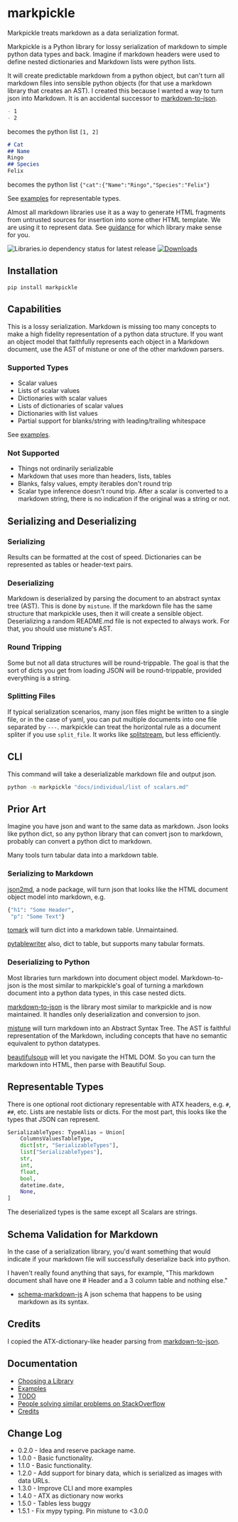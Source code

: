 # markpickle

Markpickle treats markdown as a data serialization format.

Markpickle is a Python library for lossy serialization of markdown to simple python data types and back. Imagine if markdown headers were used to define nested dictionaries and Markdown lists were python lists.

It will create predictable markdown from a python object, but can't turn all markdown files into sensible python objects (for that use a markdown library that creates an AST). I created this because I wanted a way to turn json into Markdown. It is an accidental successor to [markdown-to-json](https://github.com/njvack/markdown-to-json).

```markdown
- 1
- 2
```

becomes the python list `[1, 2]`

```markdown
# Cat
## Name
Ringo
## Species
Felix
```

becomes the python list `{"cat":{"Name":"Ringo","Species":"Felix"}`

See [examples](https://github.com/matthewdeanmartin/markpickle/blob/main/docs/examples.md) for representable types.

Almost all markdown libraries use it as a way to generate HTML fragments from untrusted sources for insertion into some other HTML template. We are using it to represent data. See [guidance](docs/choosing_a_library.md) for which library make sense for you.

![Libraries.io dependency status for latest release](https://img.shields.io/librariesio/release/pypi/markpickle) [![Downloads](https://pepy.tech/badge/markpickle/month)](https://pepy.tech/project/markpickle/month)


## Installation

```shell
pip install markpickle
```

## Capabilities

This is a lossy serialization. Markdown is missing too many concepts to make a high fidelity representation of a python data structure. If you want an object model that faithfully represents each object in a Markdown document, use the AST of mistune or one of the other markdown parsers.

### Supported Types

- Scalar values
- Lists of scalar values
- Dictionaries with scalar values
- Lists of dictionaries of scalar values
- Dictionaries with list values
- Partial support for blanks/string with leading/trailing whitespace

See [examples](https://github.com/matthewdeanmartin/markpickle/blob/main/docs/examples.md).

### Not Supported

- Things not ordinarily serializable
- Markdown that uses more than headers, lists, tables
- Blanks, falsy values, empty iterables don't round trip
- Scalar type inference doesn't round trip. After a scalar is converted to a markdown string, there is no indication if the original was a string or not.


## Serializing and Deserializing


### Serializing

Results can be formatted at the cost of speed. Dictionaries can be represented as tables or header-text pairs.

### Deserializing

Markdown is deserialized by parsing the document to an abstract syntax tree (AST). This is done by `mistune`. If the markdown file has the same structure that markpickle uses, then it will create a sensible object. Deserializing a random README.md file is not expected to always work. For that, you should use mistune's AST.

### Round Tripping

Some but not all data structures will be round-trippable. The goal is that the sort of dicts you get from loading JSON will be round-trippable, provided everything is a string.

### Splitting Files

If typical serialization scenarios, many json files might be written to a single file, or in the case of yaml, you can put multiple documents into one file separated by `---`. markpickle can treat the horizontal rule as a document spliter if you use `split_file`. It works like [splitstream](https://github.com/rickardp/splitstream), but less efficiently.

## CLI

This command will take a deserializable markdown file and output json.

```bash
python -m markpickle "docs/individual/list of scalars.md"
```

## Prior Art

Imagine you have json and want to the same data as markdown. Json looks like python dict, so any python library that can convert json to markdown, probably can convert a python dict to markdown.

Many tools turn tabular data into a markdown table.

### Serializing to Markdown

[json2md](https://github.com/IonicaBizau/json2md), a node package, will turn json that looks like the HTML document object model into markdown, e.g.

```python
{"h1": "Some Header",
 "p": "Some Text"}
```

[tomark](https://pypi.org/project/tomark/) will turn dict into a markdown table. Unmaintained.

[pytablewriter](https://pytablewriter.readthedocs.io/en/latest/pages/reference/writers/text/markup/md.html) also, dict to table, but supports many tabular formats.

### Deserializing to Python

Most libraries turn markdown into document object model. Markdown-to-json is the most similar to markpickle's goal of turning a markdown document into a python data types, in this case nested dicts.

[markdown-to-json](https://github.com/njvack/markdown-to-json) is the library most similar to markpickle and is now maintained. It handles only deserialization and conversion to json.

[mistune](https://pypi.org/project/mistune/) will turn markdown into an Abstract Syntax Tree. The AST is faithful representation of the Markdown, including concepts that have no semantic equivalent to python datatypes.

[beautifulsoup](https://www.crummy.com/software/BeautifulSoup/bs4/doc/) will let you navigate the HTML DOM. So you can turn the markdown into HTML, then parse with Beautiful Soup.

## Representable Types

There is one optional root dictionary representable with ATX headers, e.g. `#`, `##`, etc. Lists are nestable lists or dicts. For the most part, this looks like the types that JSON can represent.

```python
SerializableTypes: TypeAlias = Union[
    ColumnsValuesTableType,
    dict[str, "SerializableTypes"],
    list["SerializableTypes"],
    str,
    int,
    float,
    bool,
    datetime.date,
    None,
]
```

The deserialized types is the same except all Scalars are strings.

## Schema Validation for Markdown

In the case of a serialization library, you'd want something that would indicate if your markdown file will successfully deserialize back into python.

I haven't really found anything that says, for example, "This markdown document shall have one # Header and a 3 column table and nothing else."

- [schema-markdown-js](https://craigahobbs.github.io/schema-markdown-js/language/) A json schema that happens to be using markdown as its syntax.

## Credits

I copied the ATX-dictionary-like header parsing from [markdown-to-json](https://github.com/njvack/markdown-to-json).

## Documentation

- [Choosing a Library](https://github.com/matthewdeanmartin/markpickle/blob/main/docs/choosing_a_library.md)
- [Examples](https://github.com/matthewdeanmartin/markpickle/blob/main/docs/examples.md)
- [TODO](https://github.com/matthewdeanmartin/markpickle/blob/main/docs/TODO.md)
- [People solving similar problems on StackOverflow](https://github.com/matthewdeanmartin/markpickle/blob/main/docs/stackoverflow.md)
- [Credits](https://github.com/matthewdeanmartin/markpickle/blob/main/docs/credits.md)

## Change Log

- 0.2.0 - Idea and reserve package name.
- 1.0.0 - Basic functionality.
- 1.1.0 - Basic functionality.
- 1.2.0 - Add support for binary data, which is serialized as images with data URLs.
- 1.3.0 - Improve CLI and more examples
- 1.4.0 - ATX as dictionary now works
- 1.5.0 - Tables less buggy
- 1.5.1 - Fix mypy typing. Pin mistune to <3.0.0
